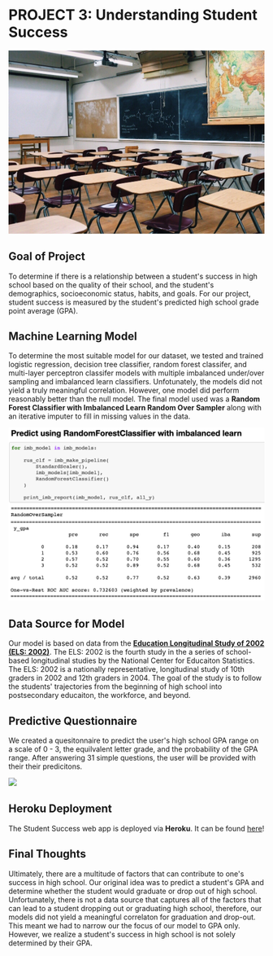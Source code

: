 # PROJECT 3: Understanding Student Success

<p align="center"> <img src= "/static/img/hero-bg.jpg"> </p>

## Goal of Project
To determine if there is a relationship between a student's success in high school based on the quality of their school, and the student's demographics, socioeconomic status, habits, and goals. For our project, student success is measured by the student's predicted high school grade point average (GPA).

## Machine Learning Model
To determine the most suitable model for our dataset, we tested and trained logistic regression, decision tree classifier, random forest classifer, and multi-layer perceptron classifer models with multiple imbalanced under/over sampling and imbalanced learn classifiers. Unfotunately, the models did not yield a truly meaningful correlation. However, one model did perform reasonably better than the null model. The final model used was a **Random Forest Classifier with Imbalanced Learn Random Over Sampler** along with an iterative imputer to fill in missing values in the data. 

<img src= "/static/img/model.png">

## Data Source for Model
Our model is based on data from the **[Education Longitudinal Study of 2002 (ELS: 2002)](https://nces.ed.gov/surveys/els2002/)**. The ELS: 2002 is the fourth study in the a series of school-based longitudinal studies by the National Center for Educaiton Statistics. The ELS: 2002 is a nationally representative, longitudinal study of 10th graders in 2002 and 12th graders in 2004. The goal of the study is to follow the students' trajectories from the beginning of high school into postsecondary educaiton, the workforce, and beyond.

## Predictive Questionnaire
We created a quesitonnaire to predict the user's high school GPA range on a scale of 0 - 3, the equilvalent letter grade, and the probability of the GPA range. After answering 31 simple questions, the user will be provided with their their predicitons.

<img src="https://media.giphy.com/media/MAoXnyKgffhB7VdPek/giphy.gif">

## Heroku Deployment
The Student Success web app is deployed via **Heroku**. It can be found [here](https://predict-student-success.herokuapp.com/)!

## Final Thoughts
Ultimately, there are a multitude of factors that can contribute to one's success in high school. Our original idea was to predict a student's GPA and determine whether the student would graduate or drop out of high school. Unfortunately, there is not a data source that captures all of the factors that can lead to a student dropping out or graduating high school, therefore, our models did not yield a meaningful correlaton for graduation and drop-out. This meant we had to narrow our the focus of our model to GPA only. However, we realize a student's success in high school is not solely determined by their GPA.
